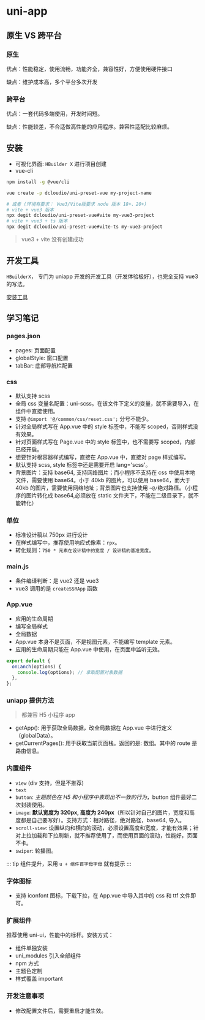 # uni-app

## 原生 VS 跨平台

### 原生

优点：性能稳定，使用流畅，功能齐全，兼容性好，方便使用硬件接口

缺点：维护成本高，多个平台多次开发

### 跨平台

优点：一套代码多端使用，开发时间短。

缺点：性能较差，不合适做高性能的应用程序。兼容性适配比较麻烦。

## 安装

- 可视化界面: `HBuilder X` 进行项目创建
- vue-cli

```bash
npm install -g @vue/cli

vue create -p dcloudio/uni-preset-vue my-project-name

# 或者 (环境有要求： Vue3/Vite版要求 node 版本 18+、20+)
# vite + vue3 版本
npx degit dcloudio/uni-preset-vue#vite my-vue3-project
# vite + vue3 + ts 版本
npx degit dcloudio/uni-preset-vue#vite-ts my-vue3-project

```

> vue3 + vite 没有创建成功

## 开发工具

`HBuilderX`， 专门为 uniapp 开发的开发工具（开发体验极好），也完全支持 vue3 的写法。

[安装工具](https://www.dcloud.io/hbuilderx.html)

## 学习笔记

### pages.json

- pages: 页面配置
- globalStyle: 窗口配置
- tabBar: 底部导航栏配置

### css

- 默认支持 scss
- 全局 css 变量名配置：uni-scss。在该文件下定义的变量，就不需要导入，在组件中直接使用。
- 支持 `@import '@/common/css/reset.css';` 分号不能少。
- 针对全局样式写在 App.vue 中的 style 标签中，不能写 scoped，否则样式没有效果。
- 针对页面样式写在 Page.vue 中的 style 标签中，也不需要写 scoped，内部已经开启。
- 想要针对根容器样式编写，直接在 App.vue 中，直接对 page 样式编写。
- 默认支持 scss, style 标签中还是需要开启 lang='scss'。
- 背景图片：支持 base64, 支持网络图片；而小程序不支持在 css 中使用本地文件，需要使用 base64。小于 40kb 的图片，可以使用 base64，而大于 40kb 的图片，需要使用网络地址；背景图片也支持使用 `~@/`绝对路径。（小程序的图片转化成 base64,必须放在 static 文件夹下，不能在二级目录下，就不能转化）

### 单位

- 标准设计稿以 750px 进行设计
- 在样式编写中，推荐使用响应式像素：`rpx`。
- 转化规则：`750 * 元素在设计稿中的宽度 / 设计稿的基准宽度`。

### main.js

- 条件编译判断：是 vue2 还是 vue3
- vue3 调用的是 `createSSRApp` 函数

### App.vue

- 应用的生命周期
- 编写全局样式
- 全局数据
- App.vue 本身不是页面，不是视图元素，不能编写 template 元素。
- 应用的生命周期只能在 App.vue 中使用，在页面中监听无效。

```ts
export default {
  onLanch(options) {
    console.log(options); // 拿取配置对象数据
  },
};
```

### uniapp 提供方法

> 都兼容 H5 小程序 app

- getApp(): 用于获取全局数据，改全局数据在 App.vue 中进行定义（globalData）。
- getCurrentPages(): 用于获取当前页面栈。返回的是: 数组。其中的 route 是路由信息。

### 内置组件

- `view` (div 支持，但是不推荐)
- `text`
- `button`: _主题颜色在 H5 和小程序中表现出不一致的行为_，button 组件最好二次封装使用。
- `image`: **默认宽度为 320px, 高度为 240px**（所以针对自己的图片，宽度和高度都是自己要写好）。支持方式：相对路径，绝对路径，base64, 导入。
- `scroll-view`: 设置纵向和横向的滚动，必须设置高度和宽度，才能有效果；针对上拉加载和下拉刷新，就不推荐使用了，而使用页面的滚动，性能好，页面不卡。
- `swiper`: 轮播图。

::: tip 组件提升，采用 `u + 组件首字母字母` 就有提示
:::

### 字体图标

- 支持 iconfont 图标，下载下拉，在 App.vue 中导入其中的 css 和 ttf 文件即可。

### 扩展组件

推荐使用 uni-ui，性能中的标杆。安装方式：

- 组件单独安装
- uni_modules 引入全部组件
- npm 方式
- 主题色定制
- 样式覆盖 important

### 开发注意事项

- 修改配置文件后，需要重启才能生效。
